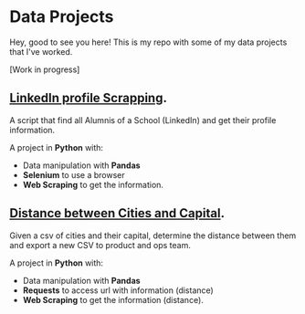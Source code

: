 # Data Projects

Hey, good to see you here! This is my repo with some of my data projects that I've worked. 

[Work in progress]

## [LinkedIn profile Scrapping](https://github.com/felipemayer/data_projects/tree/main/profile_linkedin_scrapper).

A script that find all Alumnis of a School (LinkedIn) and get their profile information.

A project in **Python** with: 
- Data manipulation with **Pandas**
- **Selenium** to use a browser
- **Web Scraping** to get the information.

## [Distance between Cities and Capital](https://github.com/felipemayer/data_portfolio/tree/main/distance_cities_capital).

Given a csv of cities and their capital, determine the distance between them and export a new CSV to product and ops team.

A project in **Python** with: 
- Data manipulation with **Pandas**
- **Requests** to access url with information (distance)
- **Web Scraping** to get the information (distance).
